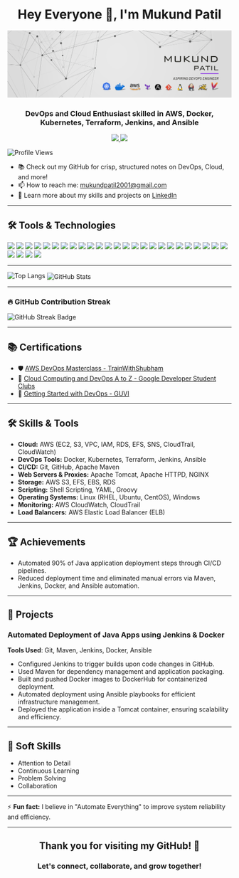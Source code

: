<h1 align="center">Hey Everyone 👋, I'm Mukund Patil</h1>

<div align="center">
  <img src="./banner.png" alt="Mukund Patil Banner" />
</div>

<h3 align="center">DevOps and Cloud Enthusiast skilled in AWS, Docker, Kubernetes, Terraform, Jenkins, and Ansible</h3>

<p align="center">
  <a href="https://github.com/mukund-p">
    <img src="https://img.shields.io/github/followers/mukund-p?label=Follow&style=social" />
  </a>
  <a href="https://linkedin.com/in/mukund-p">
    <img src="https://img.shields.io/badge/LinkedIn-Mukund%20Patil-blue?logo=linkedin&style=flat-square" />
  </a>
</p>

<p align="left">
  <img src="https://komarev.com/ghpvc/?username=mukund-p&label=Profile%20views&color=0e75b6&style=flat" alt="Profile Views" />
</p>

- 📚 Check out my GitHub for crisp, structured notes on DevOps, Cloud, and more!
- 📫 How to reach me: mukundpatil2001@gmail.com
- 📄 Learn more about my skills and projects on [LinkedIn](https://www.linkedin.com/in/mukund-p/)

---

## 🛠️ Tools & Technologies

<p align="left">
  <img src="https://img.shields.io/badge/Linux-333?logo=linux&logoColor=white&style=flat-square" />
  <img src="https://img.shields.io/badge/Windows-0078D6?logo=windows&logoColor=white&style=flat-square" />
  <img src="https://img.shields.io/badge/Shell_Scripting-4EAA25?logo=gnu-bash&logoColor=white&style=flat-square" />
  <img src="https://img.shields.io/badge/Groovy-4298B8?logo=apachegroovy&logoColor=white&style=flat-square" />
  <img src="https://img.shields.io/badge/YAML-000?logo=yaml&logoColor=white&style=flat-square" />
  <img src="https://img.shields.io/badge/AWS_EC2-FF9900?logo=amazon-aws&logoColor=white&style=flat-square" />
  <img src="https://img.shields.io/badge/Load_Balancer-FF9900?logo=amazon-aws&logoColor=white&style=flat-square" />
  <img src="https://img.shields.io/badge/Jenkins-D24939?logo=jenkins&logoColor=white&style=flat-square" />
  <img src="https://img.shields.io/badge/VPC-FF9900?logo=amazon-aws&logoColor=white&style=flat-square" />
  <img src="https://img.shields.io/badge/Apache_Maven-C71A36?logo=apachemaven&logoColor=white&style=flat-square" />
  <img src="https://img.shields.io/badge/Apache_Tomcat-F8DC75?logo=apachetomcat&logoColor=black&style=flat-square" />
  <img src="https://img.shields.io/badge/AWS_S3-569A31?logo=amazon-s3&logoColor=white&style=flat-square" />
  <img src="https://img.shields.io/badge/Docker-2496ED?logo=docker&logoColor=white&style=flat-square" />
  <img src="https://img.shields.io/badge/IAM-FF9900?logo=amazon-aws&logoColor=white&style=flat-square" />
  <img src="https://img.shields.io/badge/Git-F05032?logo=git&logoColor=white&style=flat-square" />
  <img src="https://img.shields.io/badge/GitHub-181717?logo=github&logoColor=white&style=flat-square" />
  <img src="https://img.shields.io/badge/Jira-0052CC?logo=jira&logoColor=white&style=flat-square" />
  <img src="https://img.shields.io/badge/Terraform-7B42BC?logo=terraform&logoColor=white&style=flat-square" />
  <img src="https://img.shields.io/badge/SNS-FF9900?logo=amazon-aws&logoColor=white&style=flat-square" />
  <img src="https://img.shields.io/badge/EFS-FF9900?logo=amazon-aws&logoColor=white&style=flat-square" />
  <img src="https://img.shields.io/badge/Nginx-009639?logo=nginx&logoColor=white&style=flat-square" />
  <img src="https://img.shields.io/badge/CloudTrail-FF9900?logo=amazon-aws&logoColor=white&style=flat-square" />
  <img src="https://img.shields.io/badge/IIS-0078D7?logo=microsoft&logoColor=white&style=flat-square" />
  <img src="https://img.shields.io/badge/Ansible-EE0000?logo=ansible&logoColor=white&style=flat-square" />
  <img src="https://img.shields.io/badge/Apache_HTTPD-D22128?logo=apache&logoColor=white&style=flat-square" />
  <img src="https://img.shields.io/badge/CloudWatch-FF9900?logo=amazon-aws&logoColor=white&style=flat-square" />
  <img src="https://img.shields.io/badge/RDS_MySQL-4479A1?logo=mysql&logoColor=white&style=flat-square" />
  <img src="https://img.shields.io/badge/DNS-0078D7?logo=internetexplorer&logoColor=white&style=flat-square" />
  <img src="https://img.shields.io/badge/Kubernetes-326CE5?logo=kubernetes&logoColor=white&style=flat-square" />
</p>

---

<p><img align="left" src="https://github-readme-stats.vercel.app/api/top-langs?username=mukund-p&show_icons=true&locale=en&layout=compact&theme=vue&hide_border=true" alt="Top Langs" /></p>

<p>&nbsp;<img align="center" src="https://github-readme-stats.vercel.app/api?username=mukund-p&show_icons=true&locale=en&theme=vue&hide_border=true" alt="GitHub Stats" /></p>

---

### 🔥 GitHub Contribution Streak

![GitHub Streak Badge](https://img.shields.io/badge/GitHub%20Streak-Active-brightgreen?logo=github&style=for-the-badge)

---

## 📚 Certifications

- 🛡️ [AWS DevOps Masterclass - TrainWithShubham](https://www.trainwithshubham.com/share-certificate?serialno=991Q6GHU)
- 📜 [Cloud Computing and DevOps A to Z - Google Developer Student Clubs](https://www.cert.devtown.in/verify/Z1PW9qG)
- 🎯 [Getting Started with DevOps - GUVI](https://drive.google.com/file/d/18OKlmD2uPuxNiPcHH7tTFI9_CVQzW6W9/view)

---

## 🛠️ Skills & Tools

- **Cloud:** AWS (EC2, S3, VPC, IAM, RDS, EFS, SNS, CloudTrail, CloudWatch)
- **DevOps Tools:** Docker, Kubernetes, Terraform, Jenkins, Ansible
- **CI/CD:** Git, GitHub, Apache Maven
- **Web Servers & Proxies:** Apache Tomcat, Apache HTTPD, NGINX
- **Storage:** AWS S3, EFS, EBS, RDS
- **Scripting:** Shell Scripting, YAML, Groovy
- **Operating Systems:** Linux (RHEL, Ubuntu, CentOS), Windows
- **Monitoring:** AWS CloudWatch, CloudTrail
- **Load Balancers:** AWS Elastic Load Balancer (ELB)

---

## 🏆 Achievements

- Automated 90% of Java application deployment steps through CI/CD pipelines.
- Reduced deployment time and eliminated manual errors via Maven, Jenkins, Docker, and Ansible automation.

---

## 🚀 Projects

### Automated Deployment of Java Apps using Jenkins & Docker
**Tools Used**: Git, Maven, Jenkins, Docker, Ansible
- Configured Jenkins to trigger builds upon code changes in GitHub.
- Used Maven for dependency management and application packaging.
- Built and pushed Docker images to DockerHub for containerized deployment.
- Automated deployment using Ansible playbooks for efficient infrastructure management.
- Deployed the application inside a Tomcat container, ensuring scalability and efficiency.

---

## 💬 Soft Skills

- Attention to Detail
- Continuous Learning
- Problem Solving
- Collaboration

---

⚡ **Fun fact:** I believe in "Automate Everything" to improve system reliability and efficiency.

---

<h2 align="center"> Thank you for visiting my GitHub! 🌟 </h2>

<h3 align="center"> Let's connect, collaborate, and grow together! </h3>

